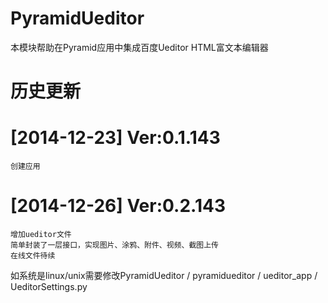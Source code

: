 PyramidUeditor
==============

本模块帮助在Pyramid应用中集成百度Ueditor HTML富文本编辑器

历史更新
==============

[2014-12-23] Ver:0.1.143
==============

    创建应用

[2014-12-26] Ver:0.2.143
==============

    增加ueditor文件
    简单封装了一层接口，实现图片、涂鸦、附件、视频、截图上传
    在线文件待续
如系统是linux/unix需要修改PyramidUeditor / pyramidueditor / ueditor_app / UeditorSettings.py  
